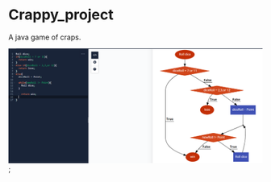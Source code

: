 # Crappy_project
A java game of craps. 


![alt text](https://github.com/Foscat/Crappy_project/blob/master/images/Screenshot%20(122).png);
